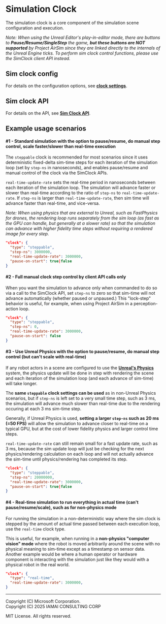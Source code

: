 # Simulation Clock

The simulation clock is a core component of the simulation scene configuration and execution.

*Note: When using the Unreal Editor's play-in-editor mode, there are buttons to **Pause/Resume/SingleStep** the game, **but these buttons are NOT supported** by Project AirSim since they are linked directly to the internals of the Unreal Engine ticks. To perform sim clock control functions, please use the SimClock client API instead.*

## Sim clock config

For details on the configuration options, see **[clock settings](../../config_scene.md#clock-settings)**.

## Sim clock API

For details on the API, see **[Sim Clock API](../../api.md#sim-clock-api)**.

## Example usage scenarios

#### #1 - Standard simulation with the option to pause/resume, do manual step control, scale faster/slower than real-time execution

The `steppable` clock is recommended for most scenarios since it uses deterministic fixed-delta sim-time steps for each iteration of the simulation loop (set by `step-ns` in nanoseconds), and enables pause/resume and manual control of the clock via the SimClock APIs.

`real-time-update-rate` sets the real-time period in nanoseconds between each iteration of the simulation loop. The simulation will advance faster or slower than real-time according to the ratio of `step-ns` to `real-time-update-rate`. If `step-ns` is larger than `real-time-update-rate`, then sim time will advance faster than real-time, and vice-versa.

*Note: When using physics that are external to Unreal, such as FastPhysics for drones, the rendering loop runs separately from the sim loop (as fast as the GPU can handle, but generally at a slower rate) so that the simulation can advance with higher fidelity time steps without requiring a rendered image for every step.*

```json
"clock": {
  "type": "steppable",
  "step-ns": 3000000,
  "real-time-update-rate": 3000000,
  "pause-on-start": true|false
}
```

#### #2 - Full manual clock step control by client API calls only

When you want the simulation to advance only when commanded to do so via a call to the SimClock API, set `step-ns` to zero so that sim-time will not advance automatically (whether paused or unpaused.) This "lock-step" behavior is useful, for example, when using Project AirSim in a perception-action loop.

```json
"clock": {
  "type": "steppable",
  "step-ns": 0,
  "real-time-update-rate": 3000000,
  "pause-on-start": false
}
```

#### #3 - Use Unreal Physics with the option to pause/resume, do manual step control (but can't scale with real-time)

If any robot actors in a scene are configured to use the **[Unreal's Physics](../physics/unreal_physics.md)** system, the physics update will be done in step with rendering the scene and each iteration of the simulation loop (and each advance of sim-time) will take longer.

The **same `steppable` clock settings can be used** as in non-Unreal Physics scenarios, but if `step-ns` is left set to a very small time step, such as 3 ms, the simulation will advance much slower than real-time due to the rendering occuring at each 3 ms sim-time step.

Generally, if Unreal Physics is used, **setting a larger `step-ns` such as 20 ms (=50 FPS)** will allow the simulation to advance closer to real-time on a typical GPU, but at the cost of lower fidelity physics and larger control time steps.

`real-time-update-rate` can still remain small for a fast update rate, such as 3 ms, because the sim update loop will just be checking for the next physics/rendering calculation on each loop and will not actually advance the sim-time until physics/rendering has completed its step.

```json
"clock": {
  "type": "steppable",
  "step-ns": 20000000,
  "real-time-update-rate": 3000000,
  "pause-on-start": true|false
}
```

#### #4 - Real-time simulation to run everything in actual time (can't pause/resume/scale), such as for non-physics mode

For running the simulation in a non-deterministic way where the sim clock is stepped by the amount of actual time passed between each execution loop, use the `real-time` clock type.

This is useful, for example, when running in a **non-physics "computer vision" mode** where the robot is moved arbitrarily around the scene with no physical meaning to sim-time except as a timestamp on sensor data. Another example would be where a human operator or hardware component is interacting with the simulation just like they would with a physical robot in the real world.

```json
"clock": {
  "type": "real-time",
  "real-time-update-rate": 3000000,
}
```

---

Copyright (C) Microsoft Corporation.  
Copyright (C) 2025 IAMAI CONSULTING CORP

MIT License. All rights reserved.
